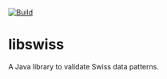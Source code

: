 [![Build](https://github.com/mk-it-easy/libswiss/actions/workflows/maven.yml/badge.svg)](https://github.com/mk-it-easy/libswiss/actions/workflows/maven.yml)
# libswiss
A Java library to validate Swiss data patterns.
